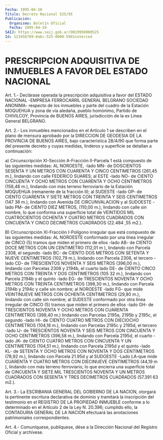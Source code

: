 ```yaml
---
Fecha: 1995-04-10
Título: Decreto Nacional 525/95
Publicación:
  Organismo: Boletín Oficial
  Fecha: 1995-04-19
SAIJ: https://www.saij.gob.ar/DN19950000525
Id: 123456789-0abc-525-0000-5991soterced
---
```

# PRESCRIPCION ADQUISITIVA DE INMUEBLES A FAVOR DEL ESTADO NACIONAL

<a id="1"></a>
Art. 1.- Declárase operada la prescripción adquisitiva a favor del ESTADO  NACIONAL -EMPRESA FERROCARRIL GENERAL BELGRANO SOCIEDAD ANONIMA- respecto  de  los  inmuebles  y  parte  del  cuadro  de la Estación  MOQUEHUA  y zona de vía aledaña, pueblo homónimo, Partido de CHIVILCOY, Provincia  de  BUENOS  AIRES,  jurisdicción  de la ex Línea General BELGRANO.

<a id="2"></a>
Art.  2.-  Los  inmuebles  mencionados  en  el  Artículo  1 se describen  en  el  plano  de  mensura  aprobado por la DIRECCION DE GEODESIA  DE  LA  PROVINCIA  DE BUENOS AIRES,  bajo  característica 28/4/90  que  forma parte del presente  decreto  y  cuyas  medidas, linderos y superficie se detallan a continuación:

a)  Circunscripción    XI-Sección  A-Fracción  II-Parcela  1  está compuesto de las siguientes  medidas:  AL  NOROESTE,  -lado  MN- de DOSCIENTOS  SESENTA  Y  UN  METROS CON CUARENTA Y CINCO CENTIMETROS (261,45 m.), lindando con calle  FEDERICO SUARES; al ESTE -lado NO- de CIENTO CINCUENTA Y OCHO METROS  CON  CUARENTA Y OCHO CENTIMETROS (158,48 m.), lindando con más terreno ferroviario  de  la  Estación MOQUEHUA  (remanente  de  la fracción II); al SUDESTE -lado OP-  de CIENTO CUARENTA Y SIETE METROS  CON TREINTA Y SEIS CENTIMETROS (147 36 m.), lindando con Avenida DE CIRCUNVALACION  y al SUDOESTE -lado PM-  de  CIENTO DIEZ METROS, (110,00 m.), lindando  con  calle  sin nombre, lo  que  conforma  una  superficie  total  de VEINTIDOS MIL CUATROCIENTOS  OCHENTA  Y CUATRO METROS CUADRADOS CON  CINCUENTA  Y CINCO DECIMETROS CUADRADOS (22.484 ,55 m2.).

B)  Circunscripción  XI-Fracción  I-Polígono  irregular  que  está compuesto de las siguientes  medidas:  AL  NOROESTE  conformado por una  línea  irregular  de CINCO (5) tramos que miden el primero  de ellos -lado AB- de CIENTO  DOCE  METROS CON UN CENTIMETRO (112,01 m ), lindando con Parcela 2308, el segundo  -lado  BC-  de CIENTO DOS METROS  CON  SETENTA Y NUEVE CENTIMETROS (102,79 m.), lindando  con Parcela 2308,  el  tercero  -lado CD- de TRESCIENTOS NOVENTA Y SEIS METROS (396,00 m.), lindando  con Parcelas 2308 y 2194b, el cuarto lado DE- de CIENTO CINCO METROS  CON TREINTA Y DOS CENTIMETROS (105 32  m.),  lindando con Parcela 2194b  y  el  quinto  -lado  EG-  de TRESCIENTOS  NOVENTA  Y OCHO METROS CON TREINTA CENTIMETROS (398,30 m.), lindando con Parcela  2194b  y  2194c  y  calle sin nombre; al NOROESTE  -lado  FG-  que  mide  VEINTINUEVE  METROS  CON   OCHENTA CENTIMETROS  (29,80  m.), lindando con calle sin nombre; al SUDESTE conformado por otra línea  irregular  de CINCO (5) tramos que miden el primero de ellos -lado GH- de TRESCIENTOS  NOVENTA Y OCHO METROS CON CUARENTA CENTIMETROS (398,40 m.) lindando con  Parcelas  2195a, 2195b  y  2195c,  el  segundo -lado HI- de CIENTO CUATRO METROS CON DIECIOCHO CENTIMETROS (104,18  m.),  lindando  con Parcelas 2195c y 2195d, el tercero -lado IJ- de TRESCIENTOS NOVENTA  Y  SEIS  METROS CON  CINCUENTA Y OCHO CENTIMETROS (396,58 m.), lindando con Parcela 2195d,  el cuarto -lado JK- de CIENTO CUATRO METROS CON CINCUENTA Y UN CENTIMETROS  (104,51 m.), lindando con Parcela 2195d y el quinto -lado KL- de SETENTA  Y  OCHO  METROS CON NOVENTA Y DOS CENTIMETROS (78,92 m.), lindando con Parcela  21.95d y al SUDOESTE -Lado LA-que mide CUARENTA Y CUATRO METROS CON DIECINUEVE  CENTIMETROS  (44,19 m ),  lindando  con  más  terreno  ferroviario,  lo  que encierra una superficie total de CINCUENTA Y SIETE MIL TRESCIENTOS  NOVENTA Y UN METROS  CUADRADOS  CON SESENTA Y TRES DECIMETROS CUADRADOS  (57.391 63 m2.).

<a id="3"></a>
Art.  3.-  La  ESCRIBANIA  GENERAL  DEL GOBIERNO DE LA NACION, otorgará  la  pertinente  escritura  declarativa    de   dominio  y tramitará  la  inscripción  del  testimonio  en  el REGISTRO DE  LA PROPIEDAD INMUEBLE conforme a lo determinado en el  Artículo  2  de la  Ley  N.    20.396;  cumplido  ello, la CONTADURIA GENERAL DE LA NACION  efectuará  las anotaciones patrimoniales  correspondientes.

<a id="4"></a>
Art. 4.- Comuníquese, publíquese, dése a la Dirección Nacional del Registro Oficial y archívese.